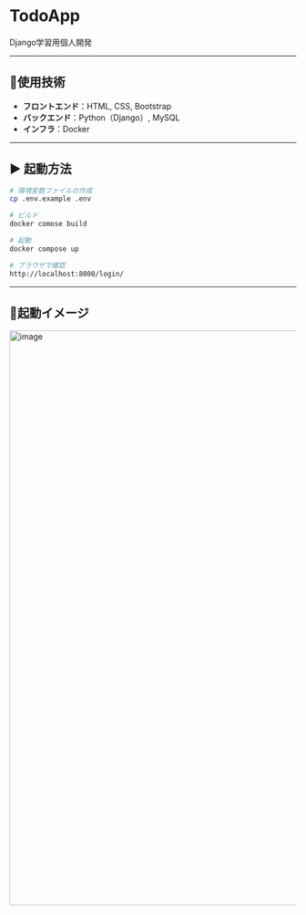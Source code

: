# TodoApp
Django学習用個人開発

---
## 🚀使用技術
- **フロントエンド**：HTML, CSS, Bootstrap
- **バックエンド**：Python（Django）, MySQL
- **インフラ**：Docker

---
## ▶️  起動方法
```bash
# 環境変数ファイルの作成
cp .env.example .env

# ビルド
docker comose build

# 起動
docker compose up

# ブラウザで確認
http://localhost:8000/login/
```

---
## 📸起動イメージ
<img width="1920" height="1008" alt="image" src="https://github.com/user-attachments/assets/08ea62cb-d7e2-4f40-926c-d9720ca6ab33" />
